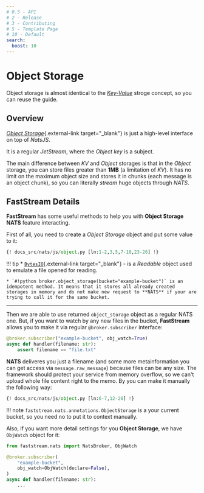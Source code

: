 ```yaml
---
# 0.5 - API
# 2 - Release
# 3 - Contributing
# 5 - Template Page
# 10 - Default
search:
  boost: 10
---
```


# Object Storage

Object storage is almost identical to the [*Key-Value*](./key-value.md) stroge concept, so you can reuse the guide.

## Overview

[*Object Storage*](https://docs.nats.io/nats-concepts/jetstream/obj_store){.external-link target="_blank"} is just a high-level interface on top of *NatsJS*.

It is a regular *JetStream*, where the *Object key* is a subject.

The main difference between *KV* and *Object* storages is that in the *Object* storage, you can store files greater than **1MB** (a limitation of *KV*). It has no limit on the maximum object size and stores it in chunks (each message is an object chunk), so you can literally *stream* huge objects through *NATS*.

## FastStream Details

**FastStream** has some useful methods to help you with **Object Storage NATS** feature interacting.

First of all, you need to create a *Object Storage* object and put some value to it:

```python linenums="1" hl_lines="11-12"
{! docs_src/nats/js/object.py [ln:1-2,3,5,7-10,23-26] !}
```

!!! tip
    * [`BytesIO`](https://docs.python.org/3/library/io.html#binary-i-o){.external-link target="_blank"} - is a *Readable* object used to emulate a file opened for reading.

    * `#!python broker.object_storage(bucket="example-bucket")` is an idempotent method. It means that it stores all already created storages in memory and do not make new request to **NATS** if your are trying to call it for the same bucket.

---

Then we are able to use returned `object_storage` object as a regular NATS one. But, if you want to watch by any new files in the bucket, **FastStream** allows you to make it via regular `@broker.subscriber` interface:

```python linenums="1" hl_lines="1"
@broker.subscriber("example-bucket", obj_watch=True)
async def handler(filename: str):
    assert filename == "file.txt"
```

**NATS** deliveres you just a filename (and some more metainformation you can get access via `message.raw_message`) because files can be any size. The framework should protect your service from memory overflow, so we can't upload whole file content right to the memo. By you can make it manually the following way:

```python linenums="1" hl_lines="1 6 10-11"
{! docs_src/nats/js/object.py [ln:6-7,12-20] !}
```

!!! note
    `faststream.nats.annotations.ObjectStorage` is a your current bucket, so you need no to put it to context manually.

Also, if you want more detail settings for you **Object Storage**, we have `ObjWatch` object for it:

```python linenums="1" hl_lines="5"
from faststream.nats import NatsBroker, ObjWatch

@broker.subscriber(
    "example-bucket",
    obj_watch=ObjWatch(declare=False),
)
async def handler(filename: str):
    ...
```

